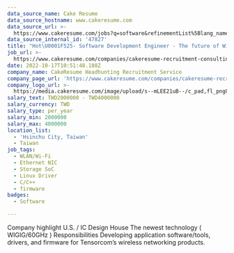 ```yaml
---
data_source_name: Cake Resume
data_source_hostname: www.cakeresume.com
data_source_url: >-
  https://www.cakeresume.com/jobs?q=software&refinementList%5Blang_name%5D%5B0%5D=English&refinementList%5Bsalary_type%5D=per_year&range%5Bsalary_range%5D%5Bmin%5D=1000000&page=2
data_source_internal_id: '47827'
title: "Hot\U0001F525- Software Development Engineer - The future of WiGig/60GHz IC Provider(USA)"
job_url: >-
  https://www.cakeresume.com/companies/cakeresume-recruitment-consulting/jobs/d8b057
date: 2022-10-17T10:51:48.188Z
company_name: CakeResume Headhunting Recruitment Service
company_page_url: 'https://www.cakeresume.com/companies/cakeresume-recruitment-consulting'
company_logo_url: >-
  https://media.cakeresume.com/image/upload/s--mLEE21uB--/c_pad,fl_png8,h_200,w_200/v1620881212/vdbipassrdfr8omwzeq6.png
salary_text: TWD2000000 - TWD4000000
salary_currency: TWD
salary_type: per_year
salary_min: 2000000
salary_max: 4000000
location_list:
  - 'Hsinchu City, Taiwan'
  - Taiwan
job_tags:
  - WLAN/Wi-Fi
  - Ethernet NIC
  - Storage SoC
  - Linux Driver
  - C/C++
  - firmware
badges:
  - Software

---
```


Company highlight U.S. / IC Design House The newest technology ( WIGIG/60GHz ) Responsibilities Developing application software/tools, drivers, and firmware for Tensorcom’s wireless networking products.